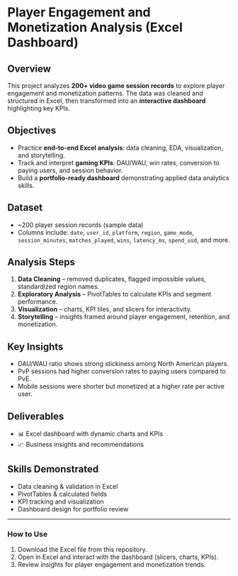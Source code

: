 # Player Engagement and Monetization Analysis (Excel Dashboard)

## Overview
This project analyzes **200+ video game session records** to explore player engagement and monetization patterns. The data was cleaned and structured in Excel, then transformed into an **interactive dashboard** highlighting key KPIs.

## Objectives
- Practice **end-to-end Excel analysis**: data cleaning, EDA, visualization, and storytelling.  
- Track and interpret **gaming KPIs**: DAU/WAU, win rates, conversion to paying users, and session behavior.  
- Build a **portfolio-ready dashboard** demonstrating applied data analytics skills.  

## Dataset
- ~200 player session records (sample data)  
- Columns include: `date`, `user_id`, `platform`, `region`, `game_mode`, `session_minutes`, `matches_played`, `wins`, `latency_ms`, `spend_usd`, and more.  

## Analysis Steps
1. **Data Cleaning** – removed duplicates, flagged impossible values, standardized region names.  
2. **Exploratory Analysis** – PivotTables to calculate KPIs and segment performance.  
3. **Visualization** – charts, KPI tiles, and slicers for interactivity.  
4. **Storytelling** – insights framed around player engagement, retention, and monetization.  

## Key Insights
- DAU/WAU ratio shows strong stickiness among North American players.  
- PvP sessions had higher conversion rates to paying users compared to PvE.  
- Mobile sessions were shorter but monetized at a higher rate per active user.  

## Deliverables
- 📊 Excel dashboard with dynamic charts and KPIs  
- 📈 Business insights and recommendations  

## Skills Demonstrated
- Data cleaning & validation in Excel  
- PivotTables & calculated fields  
- KPI tracking and visualization  
- Dashboard design for portfolio review  

---

### How to Use
1. Download the Excel file from this repository.  
2. Open in Excel and interact with the dashboard (slicers, charts, KPIs).  
3. Review insights for player engagement and monetization trends.  
